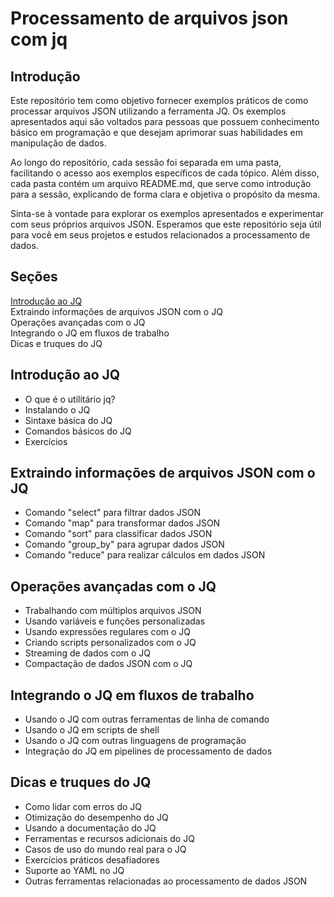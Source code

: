 # Processamento de arquivos json com jq
## Introdução
Este repositório tem como objetivo fornecer exemplos práticos de como processar arquivos JSON utilizando a ferramenta JQ. Os exemplos apresentados aqui são voltados para pessoas que possuem conhecimento básico em programação e que desejam aprimorar suas habilidades em manipulação de dados.

Ao longo do repositório, cada sessão foi separada em uma pasta, facilitando o acesso aos exemplos específicos de cada tópico. Além disso, cada pasta contém um arquivo README.md, que serve como introdução para a sessão, explicando de forma clara e objetiva o propósito da mesma.

Sinta-se à vontade para explorar os exemplos apresentados e experimentar com seus próprios arquivos JSON. Esperamos que este repositório seja útil para você em seus projetos e estudos relacionados a processamento de dados.

## Seções
[Introdução ao JQ](https://github.com/erickdavi/Processamento-de-arquivos-json-com-jq/tree/main/01%20-%20Introdu%C3%A7%C3%A3o%20ao%20JQ)<br>
Extraindo informações de arquivos JSON com o JQ<br>
Operações avançadas com o JQ<br>
Integrando o JQ em fluxos de trabalho<br>
Dicas e truques do JQ<br>


## Introdução ao JQ
- O que é o utilitário jq?
- Instalando o JQ
- Sintaxe básica do JQ
- Comandos básicos do JQ
- Exercícios

## Extraindo informações de arquivos JSON com o JQ
- Comando "select" para filtrar dados JSON
- Comando "map" para transformar dados JSON
- Comando "sort" para classificar dados JSON
- Comando "group_by" para agrupar dados JSON
- Comando "reduce" para realizar cálculos em dados JSON

## Operações avançadas com o JQ
- Trabalhando com múltiplos arquivos JSON
- Usando variáveis e funções personalizadas
- Usando expressões regulares com o JQ
- Criando scripts personalizados com o JQ
- Streaming de dados com o JQ
- Compactação de dados JSON com o JQ

## Integrando o JQ em fluxos de trabalho
- Usando o JQ com outras ferramentas de linha de comando
- Usando o JQ em scripts de shell
- Usando o JQ com outras linguagens de programação
- Integração do JQ em pipelines de processamento de dados

## Dicas e truques do JQ
- Como lidar com erros do JQ
- Otimização do desempenho do JQ
- Usando a documentação do JQ
- Ferramentas e recursos adicionais do JQ
- Casos de uso do mundo real para o JQ
- Exercícios práticos desafiadores
- Suporte ao YAML no JQ
- Outras ferramentas relacionadas ao processamento de dados JSON
